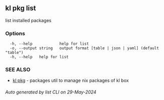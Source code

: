 ## kl pkg list

list installed packages



### Options

```
  -h, --help            help for list
  -o, --output string   output format [table | json | yaml] (default "table")
  -h, --help   help for list
```

### SEE ALSO

* [kl pkg](kl_pkg.md)  - packages util to manage nix packages of kl box

###### Auto generated by list CLI on 29-May-2024
